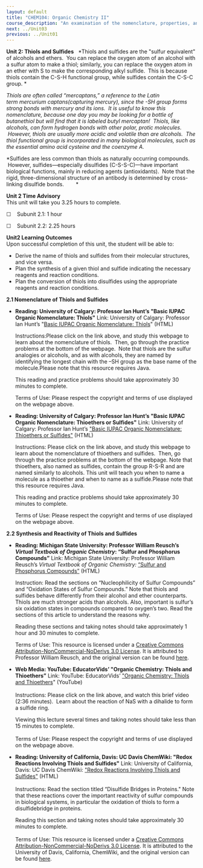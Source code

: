 ```yaml
---
layout: default
title: "CHEM104: Organic Chemistry II"
course_description: "An examination of the nomenclature, properties, and reactivity of ethers and epoxides, thiols and sulfides, conjugated dienes, benzene and other aromatic compounds, amines, aldehydes and ketones, carboxylic acids, carboxylic acid derivatives, and enols and enolates."
next: ../Unit03
previous: ../Unit01
---
```

**Unit 2: Thiols and Sulfides** <span id="2"></span> 
*Thiols and sulfides are the "sulfur equivalent" of alcohols and ethers.
 You can replace the oxygen atom of an alcohol with a sulfur atom to
make a thiol; similarly, you can replace the oxygen atom in an ether
with S to make the corresponding alkyl sulfide.  This is because thiols
contain the C-S-H functional group, while sulfides contain the C-S-C
group. *  
  
 *Thiols are often called “mercaptans,” a reference to the Latin
term *mercurium captans*(capturing mercury), since the -SH group forms
strong bonds with mercury and its ions.  It is useful to know this
nomenclature, because one day you may be looking for a bottle of
butanethiol but will find that it is labeled butyl mercaptan!  Thiols,
like alcohols, can form hydrogen bonds with other polar, protic
molecules.  However, thiols are usually more acidic and volatile than
are alcohols.  The thiol functional group is incorporated in many
biological molecules, such as the essential amino acid cysteine and the
coenzyme A.*  
  
 *Sulfides are less common than thiols as naturally occurring compounds.
 However, sulfides—especially disulfides (C-S-S-C)—have important
biological functions, mainly in reducing agents (antioxidants).  Note
that the rigid, three-dimensional structure of an antibody is determined
by cross-linking disulfide bonds.        *

**Unit 2 Time Advisory**  
This unit will take you 3.25 hours to complete.  
  
 ☐    Subunit 2.1: 1 hour  
  
 ☐    Subunit 2.2: 2.25 hours

**Unit2 Learning Outcomes**  
Upon successful completion of this unit, the student will be able to:  
-   Derive the name of thiols and sulfides from their molecular
    structures, and vice versa.
-   Plan the synthesis of a given thiol and sulfide indicating the
    necessary reagents and reaction conditions.
-   Plan the conversion of thiols into disulfides using the appropriate
    reagents and reaction conditions.

**2.1 Nomenclature of Thiols and Sulfides** <span id="2.1"></span> 
-   **Reading: University of Calgary: Professor Ian Hunt’s "Basic IUPAC
    Organic Nomenclature: Thiols"**
    Link: University of Calgary: Professor Ian Hunt’s "[Basic IUPAC
    Organic Nomenclature:
    Thiols](http://www.chem.ucalgary.ca/courses/351/orgnom/thiols/thiols-01.html)"
    (HTML)  
      
     Instructions:Please click on the link above, and study this webpage
    to learn about the nomenclature of thiols.  Then, go through the
    practice problems at the bottom of the webpage.  Note that thiols
    are the sulfur analogies or alcohols, and as with alcohols, they are
    named by identifying the longest chain with the –SH group as the
    base name of the molecule.Please note that this resource requires
    Java.  
      
     This reading and practice problems should take approximately 30
    minutes to complete.  
      
     Terms of Use: Please respect the copyright and terms of use
    displayed on the webpage above.     

-   **Reading: University of Calgary: Professor Ian Hunt’s "Basic IUPAC
    Organic Nomenclature: Thioethers or Sulfides"**
    Link: University of Calgary: Professor Ian Hunt’s ["Basic IUPAC
    Organic Nomenclature: Thioethers or
    Sulfides"](http://www.chem.ucalgary.ca/courses/351/orgnom/ethers/ethers-03.html) (HTML)  
      
     Instructions: Please click on the link above, and study this
    webpage to learn about the nomenclature of thioethers and sulfides. 
    Then, go through the practice problems at the bottom of the webpage.
    Note that thioethers, also named as sulfides, contain the group
    R-S-R and are named similarly to alcohols. This unit will teach you
    when to name a molecule as a thioether and when to name as a
    sulfide.Please note that this resource requires Java.  
      
     This reading and practice problems should take approximately 30
    minutes to complete.  
      
     Terms of Use: Please respect the copyright and terms of use
    displayed on the webpage above.     

**2.2 Synthesis and Reactivity of Thiols and Sulfides** <span
id="2.2"></span> 
-   **Reading: Michigan State University: Professor William Reusch’s
    *Virtual Textbook of Organic Chemistry*: “Sulfur and Phosphorus
    Compounds”**
    Link: Michigan State University: Professor William Reusch’s *Virtual
    Textbook of Organic Chemistry:* [“Sulfur and Phosphorus
    Compounds”](http://resources.saylor.org/CHEM/CHEM104/CHEM104-2.2-SulfurAndPhosphorusCompounds-CCBYNCND_files/CHEM104-2.2-SulfurAndPhosphorusCompounds-CCBYNCND.htm)
    (HTML)  
      
     Instruction: Read the sections on “Nucleophilicity of Sulfur
    Compounds” and “Oxidation States of Sulfur Compounds.” Note that
    thiols and sulfides behave differently from their alcohol and ether
    counterparts. Thiols are much stronger acids than alcohols. Also,
    important is sulfur’s six oxidation states in compounds compared to
    oxygen’s two. Read the sections of this article to understand the
    reasons why.   
      
     Reading these sections and taking notes should take approximately 1
    hour and 30 minutes to complete.  
      
     Terms of Use: This resource is licensed under a [Creative Commons
    Attribution-NonCommercial-NoDerivs 3.0
    License](http://creativecommons.org/licenses/by-nc-nd/3.0/). It is
    attributed to Professor William Reusch, and the original version can
    be found
    [here](http://www2.chemistry.msu.edu/faculty/reusch/VirtTxtJml/special2.htm).

-   **Web Media: YouTube: EducatorVids’ "Organic Chemistry: Thiols and
    Thioethers”**
    Link: YouTube: EducatorVids’ ["Organic Chemistry: Thiols and
    Thioethers](http://www.youtube.com/watch?v=F-N5k3Ryj_E)" (YouTube)  
        
     Instructions: Please click on the link above, and watch this brief
    video (2:36 minutes).  Learn about the reaction of NaS with a
    dihalide to form a sulfide ring.  
      
     Viewing this lecture several times and taking notes should take
    less than 15 minutes to complete.  
        
     Terms of Use: Please respect the copyright and terms of use
    displayed on the webpage above.

-   **Reading: University of California, Davis: UC Davis ChemWiki:
    "Redox Reactions Involving Thiols and Sulfides"**
    Link: University of California, Davis: UC Davis ChemWiki: ["Redox
    Reactions Involving Thiols and
    Sulfides"](http://resources.saylor.org/CHEM/CHEM104/CHEM104-2.2-RedoxReactionsInvolvingThiolsAndDisulfides-CCBYNCSA_files/CHEM104-2.2-RedoxReactionsInvolvingThiolsAndDisulfides-CCBYNCSA.htm) (HTML)  
        
     Instructions: Read the section titled “Disulfide Bridges in
    Proteins." Note that these reactions cover the important reactivity
    of sulfur compounds in biological systems, in particular the
    oxidation of thiols to form a disulfidebridge in proteins.  
      
     Reading this section and taking notes should take approximately 30
    minutes to complete.  
         
     Terms of Use: This resource is licensed under a [Creative Commons
    Attribution-NonCommercial-NoDerivs 3.0
    License](http://creativecommons.org/licenses/by-nc-sa/3.0/). It is
    attributed to the University of Davis, California, ChemWiki, and the
    original version can be found
    [here](http://chemwiki.ucdavis.edu/Organic_Chemistry/Organic_Chemistry_With_a_Biological_Emphasis/Chapter_16%3a_Oxidation_and_reduction_reactions/Section_16.12%3a_Redox_reactions_involving_thiols_and_disulfides?highlight=thiol).


